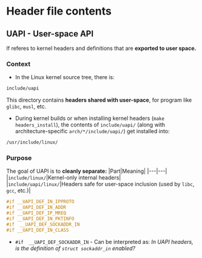 # Header file contents

## UAPI - User-space API
If referes to kernel headers and definitions that are **exported to user space.**

### Context
 * In the Linux kernel source tree, there is:
```bash
include/uapi
```
This directory contains **headers shared with user-space**, for program like `glibc`, `musl`, etc.
 * During kernel builds or when installing kernel headers (`make headers_install`), the contents of `include/uapi/` (along with architecture-specific `arch/*/include/uapi/`) get installed into:
```bash
/usr/include/linux/
```

### Purpose
The goal of UAPI is to **cleanly separate:**
|Part|Meaning|
|---|---|
|`include/linux/`|Kernel-only internal headers|
|`include/uapi/linux/`|Headers safe for user-space inclusion (used by `libc`, `gcc`, etc.)|

```c 
#if __UAPI_DEF_IN_IPPROTO
#if __UAPI_DEF_IN_ADDR
#if __UAPI_DEF_IP_MREQ
#if __UAPI_DEF_IN_PKTINFO
#if  __UAPI_DEF_SOCKADDR_IN
#if __UAPI_DEF_IN_CLASS
```
 * `#if  __UAPI_DEF_SOCKADDR_IN` - Can be interpreted as: *In UAPI headers, is the definition of `struct sockaddr_in` enabled?*
